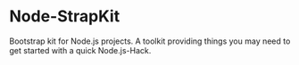Node-StrapKit
=============

Bootstrap kit for Node.js projects. A toolkit providing things you may need to get started with a quick Node.js-Hack.
